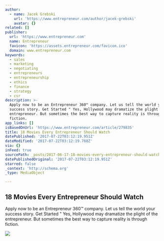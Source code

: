 ```yaml
---
author:
  - name: Jacek Grebski
    url: 'https://www.entrepreneur.com/author/jacek-grebski'
    avatar: {}
related: []
publisher:
  url: 'https://www.entrepreneur.com'
  name: Entrepreneur
  favicon: 'https://assets.entrepreneur.com/favicon.ico'
  domain: www.entrepreneur.com
keywords:
  - sales
  - marketing
  - negotiating
  - entrepreneurs
  - entrepreneurship
  - ethics
  - finance
  - strategy
  - csr
description: >-
  Apply now to be an Entrepreneur 360™ company. Let us tell the world your
  success story. Get Started " Yes, Hollywood may dramatize the plight of the
  entrepreneur. But sometimes the best way to capture reality is through
  fiction.
app_links: []
isBasedOnUrl: 'https://www.entrepreneur.com/article/279835'
title: 18 Movies Every Entrepreneur Should Watch
datePublished: '2017-07-22T03:12:19.951Z'
dateModified: '2017-07-22T03:12:19.788Z'
via: {}
inFeed: true
sourcePath: _posts/2017-06-17-18-movies-every-entrepreneur-should-watch.md
datePublishedOriginal: '2017-07-22T03:12:19.951Z'
starred: false
_context: 'http://schema.org'
_type: MediaObject

---
```

<article style=""><h1>18 Movies Every Entrepreneur Should Watch</h1><p>Apply now to be an Entrepreneur 360™ company. Let us tell the world your success story. Get Started " Yes, Hollywood may dramatize the plight of the entrepreneur. But sometimes the best way to capture reality is through fiction.</p><img src="https://assets.entrepreneur.com/content/3x2/1300/20170215181649-devil-wears-prada-hero.jpeg" /></article>